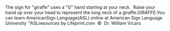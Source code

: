 The sign for "giraffe" uses a "G" hand starting at your neck.  Raise your hand up over your head 
  to represent the long neck of a giraffe.GIRAFFE:You can learn AmericanSign 
		Language(ASL) online at American Sign Language University ™ASLresources 
		by Lifeprint.com  ©  Dr. William Vicars